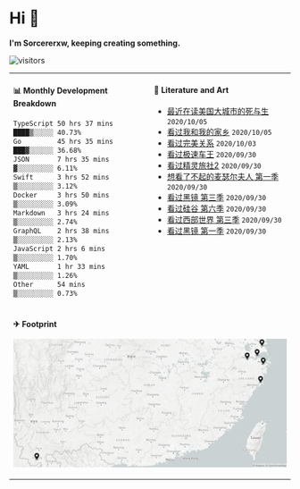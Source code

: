 # Hi 👋

**I'm Sorcererxw, keeping creating something.**

![visitors](https://visitor-badge.glitch.me/badge?page_id=sorcererxw.sorcererx)

<table width="800px">
<tr>
<td valign="top" width="50%">

#### 📊 Monthly Development Breakdown

<!--START_SECTION:waka-->
```text
TypeScript 50 hrs 37 mins ████▒░░░░░ 40.73%
Go         45 hrs 35 mins ███▓░░░░░░ 36.68%
JSON       7 hrs 35 mins  ▓░░░░░░░░░ 6.11%
Swift      3 hrs 52 mins  ▒░░░░░░░░░ 3.12%
Docker     3 hrs 50 mins  ▒░░░░░░░░░ 3.09%
Markdown   3 hrs 24 mins  ▒░░░░░░░░░ 2.74%
GraphQL    2 hrs 38 mins  ▒░░░░░░░░░ 2.13%
JavaScript 2 hrs 6 mins   ▒░░░░░░░░░ 1.70%
YAML       1 hr 33 mins   ▒░░░░░░░░░ 1.26%
Other      54 mins        ▒░░░░░░░░░ 0.73%
```
<!--END_SECTION:waka-->

<td valign="top" width="50%">

#### 💃 Literature and Art

<!--START_SECTION:douban-->
* [最近在读美国大城市的死与生](https://book.douban.com/subject/34907883/) <code>2020/10/05</code>
* [看过我和我的家乡](http://movie.douban.com/subject/35051512/) <code>2020/10/05</code>
* [看过完美关系](http://movie.douban.com/subject/30221758/) <code>2020/10/03</code>
* [看过极速车王](http://movie.douban.com/subject/6538866/) <code>2020/09/30</code>
* [看过精灵旅社2](http://movie.douban.com/subject/21327493/) <code>2020/09/30</code>
* [想看了不起的麦瑟尔夫人 第一季](http://movie.douban.com/subject/26813221/) <code>2020/09/30</code>
* [看过黑镜 第三季](http://movie.douban.com/subject/25966044/) <code>2020/09/30</code>
* [看过硅谷 第六季](http://movie.douban.com/subject/30194648/) <code>2020/09/30</code>
* [看过西部世界 第三季](http://movie.douban.com/subject/30206389/) <code>2020/09/30</code>
* [看过黑镜 第一季](http://movie.douban.com/subject/7054120/) <code>2020/09/30</code>

<!--END_SECTION:douban-->

</td>
</tr>
<tr>
<td colspan="2">

#### ✈ Footprint

![footprint](./footprint.png)

</td>
</tr>
</table>


